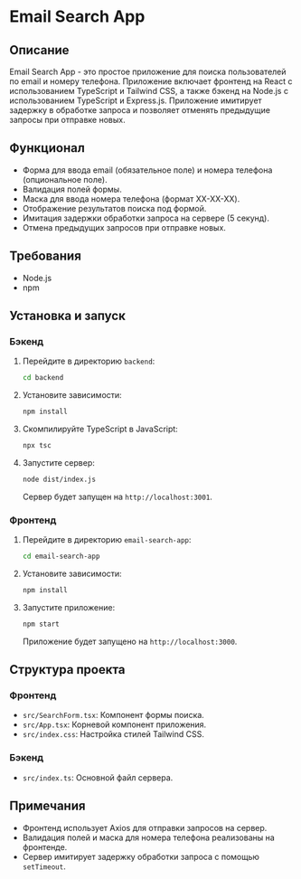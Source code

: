 
# Email Search App

## Описание

Email Search App - это простое приложение для поиска пользователей по email и номеру телефона. Приложение включает фронтенд на React с использованием TypeScript и Tailwind CSS, а также бэкенд на Node.js с использованием TypeScript и Express.js. Приложение имитирует задержку в обработке запроса и позволяет отменять предыдущие запросы при отправке новых.

## Функционал

- Форма для ввода email (обязательное поле) и номера телефона (опциональное поле).
- Валидация полей формы.
- Маска для ввода номера телефона (формат XX-XX-XX).
- Отображение результатов поиска под формой.
- Имитация задержки обработки запроса на сервере (5 секунд).
- Отмена предыдущих запросов при отправке новых.

## Требования

- Node.js
- npm

## Установка и запуск

### Бэкенд

1. Перейдите в директорию `backend`:

    ```sh
    cd backend
    ```

2. Установите зависимости:

    ```sh
    npm install
    ```

3. Скомпилируйте TypeScript в JavaScript:

    ```sh
    npx tsc
    ```

4. Запустите сервер:

    ```sh
    node dist/index.js
    ```

    Сервер будет запущен на `http://localhost:3001`.

### Фронтенд

1. Перейдите в директорию `email-search-app`:

    ```sh
    cd email-search-app
    ```

2. Установите зависимости:

    ```sh
    npm install
    ```

3. Запустите приложение:

    ```sh
    npm start
    ```

    Приложение будет запущено на `http://localhost:3000`.

## Структура проекта

### Фронтенд

- `src/SearchForm.tsx`: Компонент формы поиска.
- `src/App.tsx`: Корневой компонент приложения.
- `src/index.css`: Настройка стилей Tailwind CSS.

### Бэкенд

- `src/index.ts`: Основной файл сервера.

## Примечания

- Фронтенд использует Axios для отправки запросов на сервер.
- Валидация полей и маска для номера телефона реализованы на фронтенде.
- Сервер имитирует задержку обработки запроса с помощью `setTimeout`.
